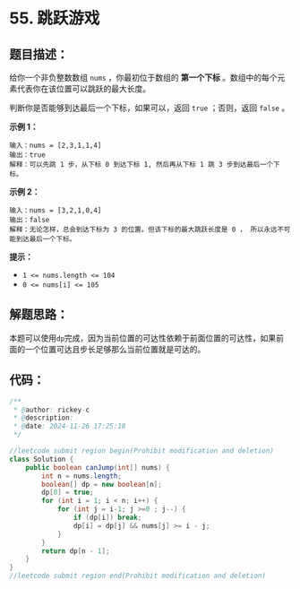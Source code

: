 #  55. 跳跃游戏

## 题目描述：

给你一个非负整数数组 `nums` ，你最初位于数组的 **第一个下标** 。数组中的每个元素代表你在该位置可以跳跃的最大长度。

判断你是否能够到达最后一个下标，如果可以，返回 `true` ；否则，返回 `false` 。

 

**示例 1：**

```
输入：nums = [2,3,1,1,4]
输出：true
解释：可以先跳 1 步，从下标 0 到达下标 1, 然后再从下标 1 跳 3 步到达最后一个下标。
```

**示例 2：**

```
输入：nums = [3,2,1,0,4]
输出：false
解释：无论怎样，总会到达下标为 3 的位置。但该下标的最大跳跃长度是 0 ， 所以永远不可能到达最后一个下标。
```

 

**提示：**

+ `1 <= nums.length <= 104`
+ `0 <= nums[i] <= 105`

## 解题思路：

本题可以使用`dp`完成，因为当前位置的可达性依赖于前面位置的可达性，如果前面的一个位置可达且步长足够那么当前位置就是可达的。

## 代码：

```java
/**
 * @author: rickey-c
 * @description:
 * @date: 2024-11-26 17:25:18
 */

//leetcode submit region begin(Prohibit modification and deletion)
class Solution {
    public boolean canJump(int[] nums) {
        int n = nums.length;
        boolean[] dp = new boolean[n];
        dp[0] = true;
        for (int i = 1; i < n; i++) {
            for (int j = i-1; j >=0 ; j--) {
                if (dp[i]) break;
                dp[i] = dp[j] && nums[j] >= i - j;
            }
        }
        return dp[n - 1];
    }
}
//leetcode submit region end(Prohibit modification and deletion)
```



